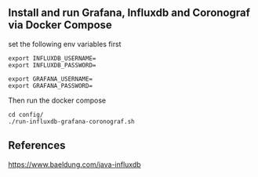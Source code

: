 
## Install and run Grafana, Influxdb and Coronograf via Docker Compose
set the following env variables first
```
export INFLUXDB_USERNAME=
export INFLUXDB_PASSWORD=

export GRAFANA_USERNAME=
export GRAFANA_PASSWORD=
```

Then run the docker compose
```
cd config/
./run-influxdb-grafana-coronograf.sh
```

## References
https://www.baeldung.com/java-influxdb